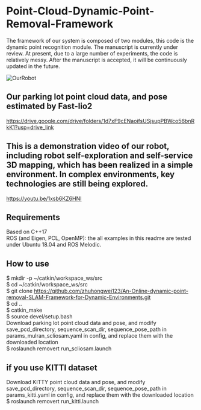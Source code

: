 # Point-Cloud-Dynamic-Point-Removal-Framework
The framework of our system is composed of two modules, this code is the dynamic point recognition module. The manuscript is currently under review. At present, due to a large number of experiments, the code is relatively messy. After the manuscript is accepted, it will be continuously updated in the future.

![OurRobot](https://github.com/zhuhongwei123/An-Online-dynamic-point-removal-SLAM-Framework-for-Dynamic-Environments/blob/main/Robot_hardware.png)

## Our parking lot point cloud data, and pose estimated by Fast-lio2
https://drive.google.com/drive/folders/1d7xF9cENaoifsUSjsupPBWco56bnRkK1?usp=drive_link 

## This is a demonstration video of our robot, including robot self-exploration and self-service 3D mapping, which has been realized in a simple environment. In complex environments, key technologies are still being explored.
https://youtu.be/1xsb6KZ6HNI

## Requirements
Based on C++17 <br>
ROS (and Eigen, PCL, OpenMP): the all examples in this readme are tested under Ubuntu 18.04 and ROS Melodic.

## How to use
$ mkdir -p ~/catkin/workspace_ws/src <br>
$ cd ~/catkin/workspace_ws/src <br>
$ git clone https://github.com/zhuhongwei123/An-Online-dynamic-point-removal-SLAM-Framework-for-Dynamic-Environments.git <br>
$ cd ..  <br>
$ catkin_make <br>
$ source devel/setup.bash <br>
Download parking lot point cloud data and pose, and modify save_pcd_directory, sequence_scan_dir, sequence_pose_path in params_mulran_scliosam.yaml in config, and replace them with the downloaded location <br>
$ roslaunch removert run_scliosam.launch
## if you use KITTI dataset <br>
Download KITTY point cloud data and pose, and modify save_pcd_directory, sequence_scan_dir, sequence_pose_path in params_kitti.yaml in config, and replace them with the downloaded location <br>
$ roslaunch removert run_kitti.launch 
